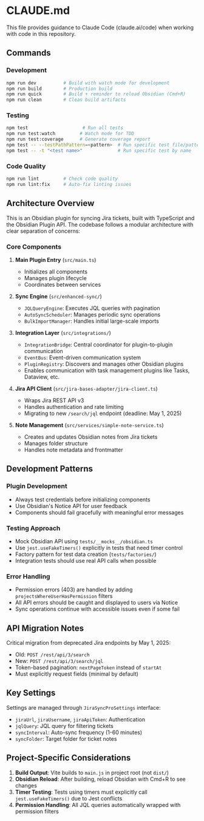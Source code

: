 # CLAUDE.md

This file provides guidance to Claude Code (claude.ai/code) when working with code in this repository.

## Commands

### Development
```bash
npm run dev          # Build with watch mode for development
npm run build        # Production build
npm run quick        # Build + reminder to reload Obsidian (Cmd+R)
npm run clean        # Clean build artifacts
```

### Testing
```bash
npm test                    # Run all tests
npm run test:watch         # Watch mode for TDD
npm run test:coverage      # Generate coverage report
npm test -- --testPathPattern=<pattern>  # Run specific test file/pattern
npm test -- -t "<test name>"             # Run specific test by name
```

### Code Quality
```bash
npm run lint         # Check code quality
npm run lint:fix     # Auto-fix linting issues
```

## Architecture Overview

This is an Obsidian plugin for syncing Jira tickets, built with TypeScript and the Obsidian Plugin API. The codebase follows a modular architecture with clear separation of concerns:

### Core Components

1. **Main Plugin Entry** (`src/main.ts`)
   - Initializes all components
   - Manages plugin lifecycle
   - Coordinates between services

2. **Sync Engine** (`src/enhanced-sync/`)
   - `JQLQueryEngine`: Executes JQL queries with pagination
   - `AutoSyncScheduler`: Manages periodic sync operations
   - `BulkImportManager`: Handles initial large-scale imports

3. **Integration Layer** (`src/integrations/`)
   - `IntegrationBridge`: Central coordinator for plugin-to-plugin communication
   - `EventBus`: Event-driven communication system
   - `PluginRegistry`: Discovers and manages other Obsidian plugins
   - Enables communication with task management plugins like Tasks, Dataview, etc.

4. **Jira API Client** (`src/jira-bases-adapter/jira-client.ts`)
   - Wraps Jira REST API v3
   - Handles authentication and rate limiting
   - Migrating to new `/search/jql` endpoint (deadline: May 1, 2025)

5. **Note Management** (`src/services/simple-note-service.ts`)
   - Creates and updates Obsidian notes from Jira tickets
   - Manages folder structure
   - Handles note metadata and frontmatter

## Development Patterns

### Plugin Development
- Always test credentials before initializing components
- Use Obsidian's Notice API for user feedback
- Components should fail gracefully with meaningful error messages

### Testing Approach
- Mock Obsidian API using `tests/__mocks__/obsidian.ts`
- Use `jest.useFakeTimers()` explicitly in tests that need timer control
- Factory pattern for test data creation (`tests/factories/`)
- Integration tests should use real API calls when possible

### Error Handling
- Permission errors (403) are handled by adding `projectsWhereUserHasPermission` filters
- All API errors should be caught and displayed to users via Notice
- Sync operations continue with accessible issues even if some fail

## API Migration Notes

Critical migration from deprecated Jira endpoints by May 1, 2025:
- Old: `POST /rest/api/3/search`
- New: `POST /rest/api/3/search/jql`
- Token-based pagination: `nextPageToken` instead of `startAt`
- Must explicitly request fields (minimal by default)

## Key Settings

Settings are managed through `JiraSyncProSettings` interface:
- `jiraUrl`, `jiraUsername`, `jiraApiToken`: Authentication
- `jqlQuery`: JQL query for filtering tickets
- `syncInterval`: Auto-sync frequency (1-60 minutes)
- `syncFolder`: Target folder for ticket notes

## Project-Specific Considerations

1. **Build Output**: Vite builds to `main.js` in project root (not `dist/`)
2. **Obsidian Reload**: After building, reload Obsidian with Cmd+R to see changes
3. **Timer Testing**: Tests using timers must explicitly call `jest.useFakeTimers()` due to Jest conflicts
4. **Permission Handling**: All JQL queries automatically wrapped with permission filters